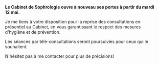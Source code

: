 **Le Cabinet de Sophrologie ouvre à nouveau ses portes à partir du mardi 12 mai.**

Je me tiens à votre disposition pour la reprise des consultations en présentiel au Cabinet, en vous garantissant le respect des mesures d'hygiène et de prévention.

Les séances par télé-consultations seront poursuivies pour ceux qui le souhaitent.

N'hésitez pas à me contacter pour plus de précisions!
